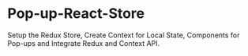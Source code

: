 # Pop-up-React-Store
Setup the Redux Store, Create Context for Local State, Components for Pop-ups and Integrate Redux and Context API.

